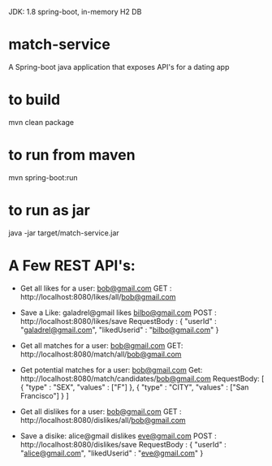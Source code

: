 JDK: 1.8
spring-boot, in-memory H2 DB 

# match-service
A Spring-boot java application that exposes API's for a dating app

# to build
mvn clean package

# to run from maven
mvn spring-boot:run

# to run as jar
java -jar target/match-service.jar

# A Few REST API's:

- Get all likes for a user: bob@gmail.com
	GET : http://localhost:8080/likes/all/bob@gmail.com

- Save a Like: galadrel@gmail likes bilbo@gmail.com
	POST : http://localhost:8080/likes/save 
	RequestBody :
	{
		"userId" : "galadrel@gmail.com",
		"likedUserid" : "bilbo@gmail.com"
	}
	
- Get all matches for a user: bob@gmail.com
	GET: http://localhost:8080/match/all/bob@gmail.com
	
- Get potential matches for a user: bob@gmail.com
	Get: http://localhost:8080/match/candidates/bob@gmail.com
	RequestBody:
	[
		{
			"type" : "SEX",
			"values" : ["F"]
		},
		{
			"type" : "CITY",
			"values" : ["San Francisco"]
		}
	]
	
- Get all dislikes for a user: bob@gmail.com
	GET : http://localhost:8080/dislikes/all/bob@gmail.com

- Save a disike: alice@gmail dislikes eve@gmail.com
	POST : http://localhost:8080/dislikes/save 
	RequestBody :
	{
		"userId" : "alice@gmail.com",
		"likedUserid" : "eve@gmail.com"
	} 